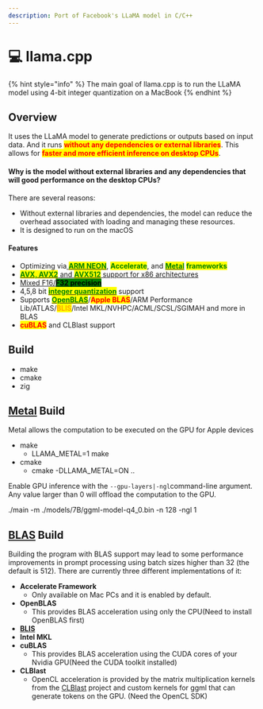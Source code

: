 ```yaml
---
description: Port of Facebook's LLaMA model in C/C++
---
```


# 💻 llama.cpp

{% hint style="info" %}
The main goal of llama.cpp is to run the LLaMA model using 4-bit integer quantization on a MacBook
{% endhint %}

## Overview

It uses the LLaMA model to generate predictions or outputs based on input data. And it runs <mark style="color:red;">**without any dependencies or external libraries**</mark>. This allows for <mark style="color:red;">**faster and more efficient inference on desktop CPUs**</mark>.

#### Why is the model without external libraries and any dependencies that will good performance on the desktop CPUs?

There are several reasons:

* Without external libraries and dependencies, the model can reduce the overhead associated with loading and managing these resources.
* It is designed to run on the macOS

#### Features

* Optimizing via[ <mark style="color:green;">**ARM NEON**</mark>](arm-neon.md), <mark style="color:green;">**Accelerate**</mark>, and [<mark style="color:green;">**Metal**</mark>](metal.md) <mark style="color:green;">**frameworks**</mark>
* [<mark style="color:green;">**AVX, AVX2**</mark> and <mark style="color:green;">**AVX512**</mark> support for x86 architectures](ggml.md#intrinsic-avx-avx2-on-x86)
* [Mixed F16/<mark style="background-color:green;">**F32 precision**</mark>](type-for-nnc.md)
* 4,5,8 bit [<mark style="color:green;">**integer quantization**</mark>](ggml.md#integer-quantization) support
* Supports [<mark style="color:green;">**OpenBLAS**</mark>](blas.md)/<mark style="color:red;">**Apple BLAS**</mark>/ARM Performance Lib/ATLAS/<mark style="color:orange;">**BLIS**</mark>/Intel MKL/NVHPC/ACML/SCSL/SGIMAH  and more in BLAS
* <mark style="color:red;">**cuBLAS**</mark> and CLBlast support

## Build

* make
* cmake
* zig

## [Metal](metal.md) Build

Metal allows the computation to be executed on the GPU for Apple devices

* make
  * LLAMA\_METAL=1 make
* cmake
  * cmake -DLLAMA\_METAL=ON ..

Enable GPU inference with the `--gpu-layers|-ngl`command-line argument. Any value larger than 0 will offload the computation to the GPU.

./main -m ./models/7B/ggml-model-q4\_0.bin -n 128 -ngl 1

## [BLAS](blas.md) Build

Building the program with BLAS support may lead to some performance improvements in prompt processing using batch sizes higher than 32 (the default is 512). There are currently three different implementations of it:

* **Accelerate Framework**
  * Only available on Mac PCs and it is enabled by default.
* **OpenBLAS**
  * This provides BLAS acceleration using only the CPU(Need to install OpenBLAS first)
* [**BLIS**](https://github.com/ggerganov/llama.cpp/blob/master/docs/BLIS.md)
* **Intel MKL**
* **cuBLAS**
  * This provides BLAS acceleration using the CUDA cores of your Nvidia GPU(Need the CUDA toolkit installed)
* **CLBlast**
  * OpenCL acceleration is provided by the matrix multiplication kernels from the [CLBlast](https://github.com/CNugteren/CLBlast) project and custom kernels for ggml that can generate tokens on the GPU. (Need the OpenCL SDK)
